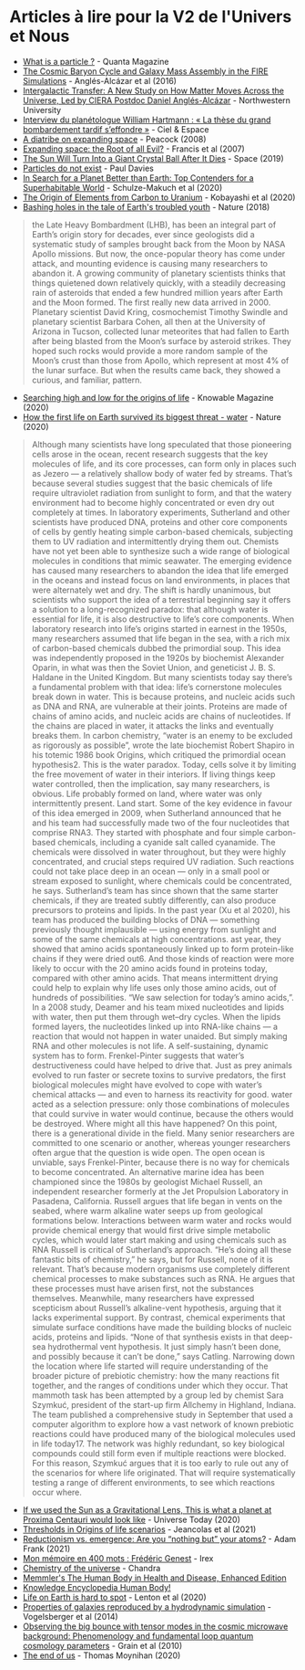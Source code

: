 # Articles à lire pour la V2 de l'Univers et Nous

- [What is a particle ?](https://www.quantamagazine.org/what-is-a-particle-20201112/) - Quanta Magazine
- [The Cosmic Baryon Cycle and Galaxy Mass Assembly in the FIRE Simulations](https://arxiv.org/abs/1610.08523) - Anglés-Alcázar  et al (2016)
- [Intergalactic Transfer: A New Study on How Matter Moves Across the Universe, Led by CIERA Postdoc Daniel Anglés-Alcázar](https://ciera.northwestern.edu/2017/07/31/intergalactic-transfer-a-new-study-on-how-matter-moves-across-the-universe-led-by-ciera-postdoc-daniel-angles-alcazar/) - Northwestern University
- [Interview du planétologue William Hartmann : « La thèse du grand bombardement tardif s’effondre »](https://www.cieletespace.fr/actualites/interview-du-planetologue-william-hartmann-la-these-du-grand-bombardement-tardif-s-effondre) - Ciel & Espace
- [A diatribe on expanding space](https://arxiv.org/abs/0809.4573) - Peacock (2008)
- [Expanding space: the Root of all Evil?](https://arxiv.org/abs/0707.0380) - Francis et al (2007)
- [The Sun Will Turn Into a Giant Crystal Ball After It Dies](https://www.space.com/42949-sun-crystal-white-dwarf-stars-lifecycle.html) - Space (2019)
- [Particles do not exist](https://ui.adsabs.harvard.edu/abs/1984qtg..book...66D/abstract) - Paul Davies
- [In Search for a Planet Better than Earth: Top Contenders for a Superhabitable World](https://www.liebertpub.com/doi/10.1089/ast.2019.2161) - Schulze-Makuch et al (2020)
- [The Origin of Elements from Carbon to Uranium](https://arxiv.org/abs/2008.04660) - Kobayashi et al (2020)
- [Bashing holes in the tale of Earth's troubled youth](https://www.nature.com/articles/d41586-018-01074-6) - Nature (2018)
> the Late Heavy Bombardment (LHB), has been an integral part of Earth’s origin story for decades, ever since geologists did a systematic study of samples brought back from the Moon by NASA Apollo missions. But now, the once-popular theory has come under attack, and mounting evidence is causing many researchers to abandon it. A growing community of planetary scientists thinks that things quietened down relatively quickly, with a steadily decreasing rain of asteroids that ended a few hundred million years after Earth and the Moon formed. The first really new data arrived in 2000. Planetary scientist David Kring, cosmochemist Timothy Swindle and planetary scientist Barbara Cohen, all then at the University of Arizona in Tucson, collected lunar meteorites that had fallen to Earth after being blasted from the Moon’s surface by asteroid strikes. They hoped such rocks would provide a more random sample of the Moon’s crust than those from Apollo, which represent at most 4% of the lunar surface. But when the results came back, they showed a curious, and familiar, pattern.
- [Searching high and low for the origins of life](https://knowablemagazine.org/article/physical-world/2020/searching-high-and-low-origins-life) - Knowable Magazine (2020)
- [How the first life on Earth survived its biggest threat - water](https://www.nature.com/articles/d41586-020-03461-4) - Nature (2020)
> Although many scientists have long speculated that those pioneering cells arose in the ocean, recent research suggests that the key molecules of life, and its core processes, can form only in places such as Jezero — a relatively shallow body of water fed by streams. That’s because several studies suggest that the basic chemicals of life require ultraviolet radiation from sunlight to form, and that the watery environment had to become highly concentrated or even dry out completely at times. In laboratory experiments, Sutherland and other scientists have produced DNA, proteins and other core components of cells by gently heating simple carbon-based chemicals, subjecting them to UV radiation and intermittently drying them out. Chemists have not yet been able to synthesize such a wide range of biological molecules in conditions that mimic seawater. The emerging evidence has caused many researchers to abandon the idea that life emerged in the oceans and instead focus on land environments, in places that were alternately wet and dry. The shift is hardly unanimous, but scientists who support the idea of a terrestrial beginning say it offers a solution to a long-recognized paradox: that although water is essential for life, it is also destructive to life’s core components. When laboratory research into life’s origins started in earnest in the 1950s, many researchers assumed that life began in the sea, with a rich mix of carbon-based chemicals dubbed the primordial soup. This idea was independently proposed in the 1920s by biochemist Alexander Oparin, in what was then the Soviet Union, and geneticist J. B. S. Haldane in the United Kingdom. But many scientists today say there’s a fundamental problem with that idea: life’s cornerstone molecules break down in water. This is because proteins, and nucleic acids such as DNA and RNA, are vulnerable at their joints. Proteins are made of chains of amino acids, and nucleic acids are chains of nucleotides. If the chains are placed in water, it attacks the links and eventually breaks them. In carbon chemistry, “water is an enemy to be excluded as rigorously as possible”, wrote the late biochemist Robert Shapiro in his totemic 1986 book Origins, which critiqued the primordial ocean hypothesis2. This is the water paradox. Today, cells solve it by limiting the free movement of water in their interiors. If living things keep water controlled, then the implication, say many researchers, is obvious. Life probably formed on land, where water was only intermittently present.
Land start. Some of the key evidence in favour of this idea emerged in 2009, when Sutherland announced that he and his team had successfully made two of the four nucleotides that comprise RNA3. They started with phosphate and four simple carbon-based chemicals, including a cyanide salt called cyanamide. The chemicals were dissolved in water throughout, but they were highly concentrated, and crucial steps required UV radiation. Such reactions could not take place deep in an ocean — only in a small pool or stream exposed to sunlight, where chemicals could be concentrated, he says. Sutherland’s team has since shown that the same starter chemicals, if they are treated subtly differently, can also produce precursors to proteins and lipids. In the past year (Xu et al 2020), his team has produced the building blocks of DNA — something previously thought implausible — using energy from sunlight and some of the same chemicals at high concentrations. ast year, they showed that amino acids spontaneously linked up to form protein-like chains if they were dried out6. And those kinds of reaction were more likely to occur with the 20 amino acids found in proteins today, compared with other amino acids. That means intermittent drying could help to explain why life uses only those amino acids, out of hundreds of possibilities. “We saw selection for today’s amino acids,”. In a 2008 study, Deamer and his team mixed nucleotides and lipids with water, then put them through wet–dry cycles. When the lipids formed layers, the nucleotides linked up into RNA-like chains — a reaction that would not happen in water unaided. But simply making RNA and other molecules is not life. A self-sustaining, dynamic system has to form. Frenkel-Pinter suggests that water’s destructiveness could have helped to drive that. Just as prey animals evolved to run faster or secrete toxins to survive predators, the first biological molecules might have evolved to cope with water’s chemical attacks — and even to harness its reactivity for good. water acted as a selection pressure: only those combinations of molecules that could survive in water would continue, because the others would be destroyed. Where might all this have happened? On this point, there is a generational divide in the field. Many senior researchers are committed to one scenario or another, whereas younger researchers often argue that the question is wide open. The open ocean is unviable, says Frenkel-Pinter, because there is no way for chemicals to become concentrated. An alternative marine idea has been championed since the 1980s by geologist Michael Russell, an independent researcher formerly at the Jet Propulsion Laboratory in Pasadena, California. Russell argues that life began in vents on the seabed, where warm alkaline water seeps up from geological formations below. Interactions between warm water and rocks would provide chemical energy that would first drive simple metabolic cycles, which would later start making and using chemicals such as RNA Russell is critical of Sutherland’s approach. “He’s doing all these fantastic bits of chemistry,” he says, but for Russell, none of it is relevant. That’s because modern organisms use completely different chemical processes to make substances such as RNA. He argues that these processes must have arisen first, not the substances themselves. Meanwhile, many researchers have expressed scepticism about Russell’s alkaline-vent hypothesis, arguing that it lacks experimental support. By contrast, chemical experiments that simulate surface conditions have made the building blocks of nucleic acids, proteins and lipids. “None of that synthesis exists in that deep-sea hydrothermal vent hypothesis. It just simply hasn’t been done, and possibly because it can’t be done,” says Catling. Narrowing down the location where life started will require understanding of the broader picture of prebiotic chemistry: how the many reactions fit together, and the ranges of conditions under which they occur. That mammoth task has been attempted by a group led by chemist Sara Szymkuć, president of the start-up firm Allchemy in Highland, Indiana. The team published a comprehensive study in September that used a computer algorithm to explore how a vast network of known prebiotic reactions could have produced many of the biological molecules used in life today17. The network was highly redundant, so key biological compounds could still form even if multiple reactions were blocked. For this reason, Szymkuć argues that it is too early to rule out any of the scenarios for where life originated. That will require systematically testing a range of different environments, to see which reactions occur where. 
- [If we used the Sun as a Gravitational Lens, This is what a planet at Proxima Centauri would look like](https://www.universetoday.com/149214/if-we-used-the-sun-as-a-gravitational-lens-telescope-this-is-what-a-planet-at-proxima-centauri-would-look-like/) - Universe Today (2020)
- [Thresholds in Origins of life scenarios](https://www.cell.com/iscience/pdf/S2589-0042(20)30953-6.pdf) - Jeancolas et al (2021)
- [Reductionism vs. emergence: Are you “nothing but” your atoms?](https://bigthink.com/13-8/reductionism-vs-emergence-science-philosophy) - Adam Frank (2021)
- [Mon mémoire en 400 mots : Frédéric Genest](http://www.exoplanetes.umontreal.ca/mon-memoire-en-400-mots-frederic-genest/) - Irex
- [Chemistry of the universe](https://chandra.si.edu/chemistry/?fbclid=IwAR2qhlmGbZMgfQjTLm-NnzdG1bxofKi_sgxtC2WXqwq2GH_df2e6NgN_ZGI) - Chandra
- [Memmler's The Human Body in Health and Disease, Enhanced Edition](https://books.google.fr/books?id=wZ7qDwAAQBAJ&pg=PA22&lpg=PA22&dq=body+chemical+composition+carbon+18.5&source=bl&ots=IiW60Sf25T&sig=ACfU3U1LCpxibClVOXJHglShZ1vkySeUHA&hl=fr&sa=X&ved=2ahUKEwjr0MPDz5HxAhVDZhQKHRCYA0cQ6AEwEXoECAgQAw#v=onepage&q=body%20chemical%20composition%20carbon%2018.5&f=false) 
- [Knowledge Encyclopedia Human Body!](https://books.google.fr/books?id=z86pDwAAQBAJ&pg=PA8&lpg=PA8&dq=body+chemical+composition+carbon+18.5&source=bl&ots=j7PfV384ui&sig=ACfU3U2z1pChcpW2_uc0WGwd6KfloZWp_A&hl=fr&sa=X&ved=2ahUKEwjr0MPDz5HxAhVDZhQKHRCYA0cQ6AEwEnoECAcQAw#v=onepage&q=body%20chemical%20composition%20carbon%2018.5&f=false)
- [Life on Earth is hard to spot](https://journals.sagepub.com/doi/full/10.1177/2053019620918939) - Lenton et al (2020)
- [Properties of galaxies reproduced by a hydrodynamic simulation](https://arxiv.org/abs/1405.1418) - Vogelsberger et al (2014)
- [Observing the big bounce with tensor modes in the cosmic microwave background: Phenomenology and fundamental loop quantum cosmology parameters](https://ui.adsabs.harvard.edu/abs/2010PhRvD..82l3520G/abstract) - Grain et al (2010)
- [The end of us](https://aeon.co/essays/to-imagine-our-own-extinction-is-to-be-able-to-answer-for-it?utm_source=Instagram&utm_medium=referral&utm_campaign=tile) -  Thomas Moynihan (2020)
